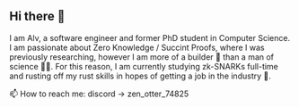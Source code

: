 ## Hi there 👋

<!--
**alv-around/alv-around** is a ✨ _special_ ✨ repository because its `README.md` (this file) appears on your GitHub profile.

Here are some ideas to get you started:

- 🔭 I’m currently working on ...
- 🌱 I’m currently learning ...
- 👯 I’m looking to collaborate on ...
- 🤔 I’m looking for help with ...
- 💬 Ask me about ...
- 📫 How to reach me: ...
- 😄 Pronouns: ...
- ⚡ Fun fact: ...
-->

I am Alv, a software engineer and former PhD student in Computer Science. 
I am passionate about Zero Knowledge / Succint Proofs, where I was previously researching, however I am more of a builder 👷 than a man of science 🧑‍🔬. 
For this reason, I am currently studying zk-SNARKs full-time and rusting off my rust skills in hopes of getting a job in the industry 🤞.

📫 How to reach me: discord -> zen_otter_74825 
